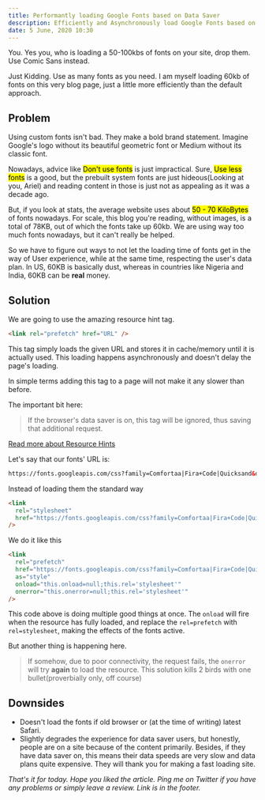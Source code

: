 ```yaml
---
title: Performantly loading Google Fonts based on Data Saver
description: Efficiently and Asynchronously load Google Fonts based on Data Saver mode
date: 5 June, 2020 10:30
---
```


You. Yes you, who is loading a 50-100kbs of fonts on your site, drop them. Use Comic Sans instead.

Just Kidding. Use as many fonts as you need. I am myself loading 60kb of fonts on this very blog page, just a little more efficiently than the default approach.

## Problem

Using custom fonts isn't bad. They make a bold brand statement. Imagine Google's logo without its beautiful geometric font or Medium without its classic font.

Nowadays, advice like <mark>Don't use fonts</mark> is just impractical. Sure, <mark>Use less fonts</mark> is a good, but the prebuilt system fonts are just hideous(Looking at you, Ariel) and reading content in those is just not as appealing as it was a decade ago.

But, if you look at stats, the average website uses about <mark> 50 - 70 KiloBytes</mark> of fonts nowadays. For scale, this blog you're reading, without images, is a total of 78KB, out of which the fonts take up 60kb. We are using way too much fonts nowadays, but it can't really be helped.

So we have to figure out ways to not let the loading time of fonts get in the way of User experience, while at the same time, respecting the user's data plan. In US, 60KB is basically dust, whereas in countries like Nigeria and India, 60KB can be **real** money.

## Solution

We are going to use the amazing resource hint tag.

```html
<link rel="prefetch" href="URL" />
```

This tag simply loads the given URL and stores it in cache/memory until it is actually used. This loading happens asynchronously and doesn't delay the page's loading.

In simple terms adding this tag to a page will not make it any slower than before.

The important bit here:

> If the browser's data saver is on, this tag will be ignored, thus saving that additional request.

[Read more about Resource Hints](https://medium.com/reloading/preload-prefetch-and-priorities-in-chrome-776165961bbf)

Let's say that our fonts' URL is:

```html
https://fonts.googleapis.com/css?family=Comfortaa|Fira+Code|Quicksand&display=swap
```

Instead of loading them the standard way

```html
<link
  rel="stylesheet"
  href="https://fonts.googleapis.com/css?family=Comfortaa|Fira+Code|Quicksand&display=swap"
/>
```

We do it like this

```html
<link
  rel="prefetch"
  href="https://fonts.googleapis.com/css?family=Comfortaa|Fira+Code|Quicksand&display=swap"
  as="style"
  onload="this.onload=null;this.rel='stylesheet'"
  onerror="this.onerror=null;this.rel='stylesheet'"
/>
```

This code above is doing multiple good things at once. The `onload` will fire when the resource has fully loaded, and replace the `rel=prefetch` with `rel=stylesheet`, making the effects of the fonts active.

But another thing is happening here.

> If somehow, due to poor connectivity, the request fails, the `onerror` will try **again** to load the resource. This solution kills 2 birds with one bullet(proverbially only, off course)

## Downsides

- Doesn't load the fonts if old browser or (at the time of writing) latest Safari.
- Slightly degrades the experience for data saver users, but honestly, people are on a site because of the content primarily. Besides, if they have data saver on, this means their data speeds are very slow and data plans quite expensive. They will thank you for making a fast loading site.

_That's it for today. Hope you liked the article. Ping me on Twitter if you have any problems or simply leave a review. Link is in the footer._
